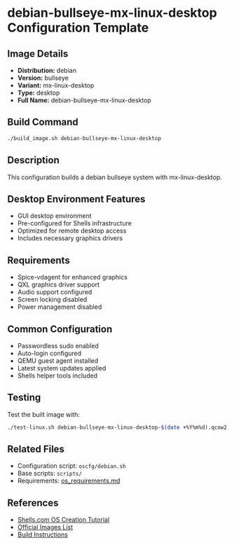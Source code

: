 # debian-bullseye-mx-linux-desktop Configuration Template

## Image Details
- **Distribution:** debian
- **Version:** bullseye
- **Variant:** mx-linux-desktop
- **Type:** desktop
- **Full Name:** debian-bullseye-mx-linux-desktop

## Build Command
```bash
./build_image.sh debian-bullseye-mx-linux-desktop
```

## Description
This configuration builds a debian bullseye system with mx-linux-desktop.

## Desktop Environment Features
- GUI desktop environment
- Pre-configured for Shells infrastructure
- Optimized for remote desktop access
- Includes necessary graphics drivers

## Requirements
- Spice-vdagent for enhanced graphics
- QXL graphics driver support
- Audio support configured
- Screen locking disabled
- Power management disabled

## Common Configuration
- Passwordless sudo enabled
- Auto-login configured
- QEMU guest agent installed
- Latest system updates applied
- Shells helper tools included

## Testing
Test the built image with:
```bash
./test-linux.sh debian-bullseye-mx-linux-desktop-$(date +%Y%m%d).qcow2
```

## Related Files
- Configuration script: `oscfg/debian.sh`
- Base scripts: `scripts/`
- Requirements: [os_requirements.md](../os_requirements.md)

## References
- [Shells.com OS Creation Tutorial](../docs/shells-os-creation-tutorial.md)
- [Official Images List](../official_images.txt)
- [Build Instructions](../README.md)
